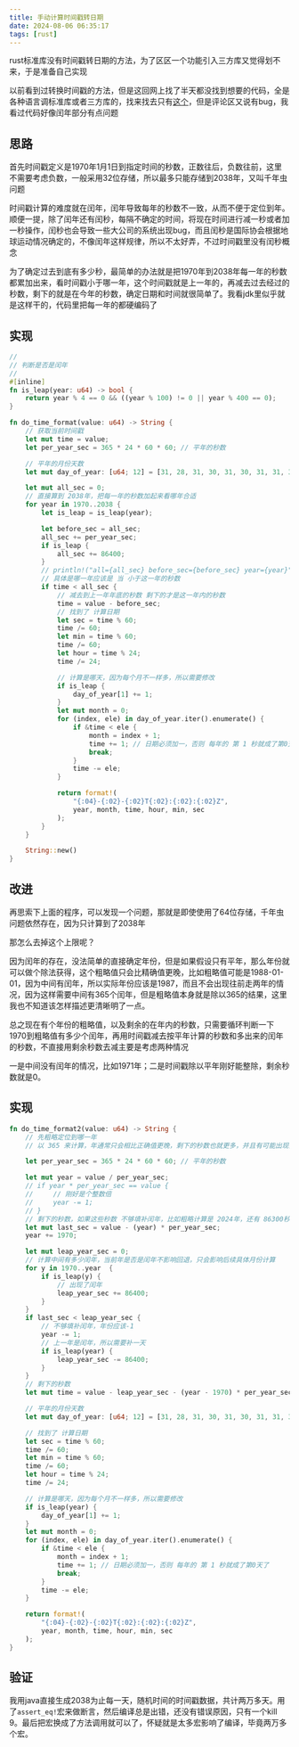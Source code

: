 ```yaml
---
title: 手动计算时间戳转日期
date: 2024-08-06 06:35:17
tags: [rust]
---
```


rust标准库没有时间戳转日期的方法，为了区区一个功能引入三方库又觉得划不来，于是准备自己实现

<!-- more -->

以前看到过转换时间戳的方法，但是这回网上找了半天都没找到想要的代码，全是各种语言调标准库或者三方库的，找来找去只有[这个](https://zhuanlan.zhihu.com/p/329686937)，但是评论区又说有bug，我看过代码好像闰年部分有点问题

## 思路

首先时间戳定义是1970年1月1日到指定时间的秒数，正数往后，负数往前，这里不需要考虑负数，一般采用32位存储，所以最多只能存储到2038年，又叫千年虫问题

时间戳计算的难度就在闰年，闰年导致每年的秒数不一致，从而不便于定位到年。顺便一提，除了闰年还有闰秒，每隔不确定的时间，将现在时间进行减一秒或者加一秒操作，闰秒也会导致一些大公司的系统出现bug，而且闰秒是国际协会根据地球运动情况确定的，不像闰年这样规律，所以不太好弄，不过时间戳里没有闰秒概念

为了确定过去到底有多少秒，最简单的办法就是把1970年到2038年每一年的秒数都累加出来，看时间戳小于哪一年，这个时间戳就是上一年的，再减去过去经过的秒数，剩下的就是在今年的秒数，确定日期和时间就很简单了。我看jdk里似乎就是这样干的，代码里把每一年的都硬编码了

## 实现

```rust
//
// 判断是否是闰年
//
#[inline]
fn is_leap(year: u64) -> bool {
    return year % 4 == 0 && ((year % 100) != 0 || year % 400 == 0);
}

fn do_time_format(value: u64) -> String {
    // 获取当前时间戳
    let mut time = value;
    let per_year_sec = 365 * 24 * 60 * 60; // 平年的秒数

    // 平年的月份天数
    let mut day_of_year: [u64; 12] = [31, 28, 31, 30, 31, 30, 31, 31, 30, 31, 30, 31];

    let mut all_sec = 0;
    // 直接算到 2038年，把每一年的秒数加起来看哪年合适
    for year in 1970..2038 {
        let is_leap = is_leap(year);

        let before_sec = all_sec;
        all_sec += per_year_sec;
        if is_leap {
            all_sec += 86400;
        }
        // println!("all={all_sec} before_sec={before_sec} year={year}");
        // 具体是哪一年应该是 当 小于这一年的秒数
        if time < all_sec {
            // 减去到上一年年底的秒数 剩下的才是这一年内的秒数
            time = value - before_sec;
            // 找到了 计算日期
            let sec = time % 60;
            time /= 60;
            let min = time % 60;
            time /= 60;
            let hour = time % 24;
            time /= 24;

            // 计算是哪天，因为每个月不一样多，所以需要修改
            if is_leap {
                day_of_year[1] += 1;
            }
            let mut month = 0;
            for (index, ele) in day_of_year.iter().enumerate() {
                if &time < ele {
                    month = index + 1;
                    time += 1; // 日期必须加一，否则 每年的 第 1 秒就成了第0天了
                    break;
                }
                time -= ele;
            }

            return format!(
                "{:04}-{:02}-{:02}T{:02}:{:02}:{:02}Z",
                year, month, time, hour, min, sec
            );
        }
    }

    String::new()
}
```

## 改进

再思索下上面的程序，可以发现一个问题，那就是即使使用了64位存储，千年虫问题依然存在，因为只计算到了2038年

那怎么去掉这个上限呢？

因为闰年的存在，没法简单的直接确定年份，但是如果假设只有平年，那么年份就可以做个除法获得，这个粗略值只会比精确值更晚，比如粗略值可能是1988-01-01，因为中间有闰年，所以实际年份应该是1987，而且不会出现往前走两年的情况，因为这样需要中间有365个闰年，但是粗略值本身就是除以365的结果，这里我也不知道该怎样描述更清晰明了一点。


总之现在有个年份的粗略值，以及剩余的在年内的秒数，只需要循环判断一下1970到粗略值有多少个闰年，再用时间戳减去按平年计算的秒数和多出来的闰年的秒数，不直接用剩余秒数去减主要是考虑两种情况

一是中间没有闰年的情况，比如1971年；二是时间戳除以平年刚好能整除，剩余秒数就是0。

## 实现

```rust
fn do_time_format2(value: u64) -> String {
    // 先粗略定位到哪一年
    // 以 365 来计算，年通常只会相比正确值更晚，剩下的秒数也就更多，并且有可能出现需要往前一年的情况

    let per_year_sec = 365 * 24 * 60 * 60; // 平年的秒数

    let mut year = value / per_year_sec;
    // if year * per_year_sec == value {
    //     // 刚好是个整数倍
    //     year -= 1;
    // }
    // 剩下的秒数，如果这些秒数 不够填补闰年，比如粗略计算是 2024年，还有 86300秒，不足一天，那么中间有很多闰年，所以 年应该-1，只有-1，因为-2甚至更多 需要 last_sec > 365 * 86400，然而这是不可能的
    let mut last_sec = value - (year) * per_year_sec;
    year += 1970;

    let mut leap_year_sec = 0;
    // 计算中间有多少闰年，当前年是否是闰年不影响回退，只会影响后续具体月份计算
    for y in 1970..year  {
        if is_leap(y) {
            // 出现了闰年
            leap_year_sec += 86400;
        }
    }
    if last_sec < leap_year_sec {
        // 不够填补闰年，年份应该-1
        year -= 1;
        // 上一年是闰年，所以需要补一天
        if is_leap(year) {
            leap_year_sec -= 86400;
        }
    }
    // 剩下的秒数
    let mut time = value - leap_year_sec - (year - 1970) * per_year_sec;

    // 平年的月份天数
    let mut day_of_year: [u64; 12] = [31, 28, 31, 30, 31, 30, 31, 31, 30, 31, 30, 31];

    // 找到了 计算日期
    let sec = time % 60;
    time /= 60;
    let min = time % 60;
    time /= 60;
    let hour = time % 24;
    time /= 24;

    // 计算是哪天，因为每个月不一样多，所以需要修改
    if is_leap(year) {
        day_of_year[1] += 1;
    }
    let mut month = 0;
    for (index, ele) in day_of_year.iter().enumerate() {
        if &time < ele {
            month = index + 1;
            time += 1; // 日期必须加一，否则 每年的 第 1 秒就成了第0天了
            break;
        }
        time -= ele;
    }

    return format!(
        "{:04}-{:02}-{:02}T{:02}:{:02}:{:02}Z",
        year, month, time, hour, min, sec
    );
}
```

## 验证

我用java直接生成2038为止每一天，随机时间的时间戳数据，共计两万多天。用了`assert_eq!`宏来做断言，然后编译总是出错，还没有错误原因，只有一个kill 9。最后把宏换成了方法调用就可以了，怀疑就是太多宏影响了编译，毕竟两万多个宏。


